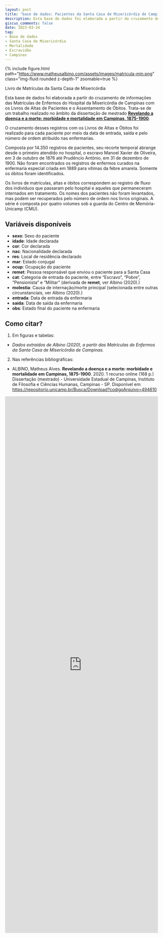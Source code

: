 ```yaml
---
layout: post
title: "base de dados: Pacientes da Santa Casa de Misericórdia de Campinas, 1876-1900"
description: Esta base de dados foi elaborada a partir do cruzamento de informações das Matrículas de Enfermos do Hospital da Misericórdia de Campinas com os Livros de Altas de Pacientes e o Assentamento de Óbitos.
giscus_comments: false
date: 2023-03-24
tag:
- Base de dados
- Santa Casa de Misericórdia
- Mortalidade
- Escravidão
- Campinas
---
```


{% include figure.html path="https://www.matheusalbino.com/assets/images/matricula-min.png" class="img-fluid rounded z-depth-1" zoomable=true %}
<figcaption class="caption">Livro de Matrículas da Santa Casa de Misericórdia</figcaption>

Esta base de dados foi elaborada a partir do cruzamento de informações
das Matrículas de Enfermos do Hospital da Misericórdia de Campinas com
os Livros de Altas de Pacientes e o Assentamento de Óbitos. Trata-se de
um trabalho realizado no âmbito da dissertação de mestrado [**Revelando
a doença e a morte: morbidade e mortalidade em Campinas,
1875-1900**](https://repositorio.unicamp.br/Busca/Download?codigoArquivo=494610).

O cruzamento desses registros com os Livros de Altas e Óbitos foi
realizado para cada paciente por meio da data de entrada, saída e pelo
número de ordem atribuído nas enfermarias.

Composta por 14.350 registros de pacientes, seu recorte temporal abrange
desde o primeiro atendido no hospital, o escravo Manoel Xavier de
Oliveira, em 3 de outubro de 1876 até Prudêncio Antônio, em 31 de
dezembro de 1900. Não foram encontrados os registros de enfermos curados
na enfermaria especial criada em 1889 para vítimas da febre amarela.
Somente os óbitos foram identificados.

Os livros de matrículas, altas e óbitos correspondem ao registro de
fluxo dos indivíduos que passaram pelo hospital e aqueles que
permaneceram internados em tratamento. Os nomes dos pacientes não foram
levantados, mas podem ser recuperados pelo número de ordem nos livros
originais. A série é composta por quatro volumes sob a guarda do Centro
de Memória-Unicamp (CMU).

## Variáveis disponíveis

- **sexo**: Sexo do paciente
- **idade**: Idade declarada
- **cor**: Cor declarada
- **nac**: Nacionalidade declarada
- **res**: Local de residência declarado
- **mar**: Estado conjugal
- **ocup**: Ocupação do paciente
- **remet**: Pessoa responsável que enviou o paciente para a Santa Casa
- **cat**: Categoria de entrada do paciente, entre “Escravo”, “Pobre”,
  “Pensionista” e “Militar” (derivada de **remet**, ver Albino (2020).)
- **molestia**: Causa de internação/morte principal (selecionada entre
  outras circunstanciais, ver Albino (2020).)
- **entrada**: Data de entrada da enfermaria
- **saida**: Data de saída da enfermaria
- **obs**: Estado final do paciente na enfermaria

## Como citar?

1.  Em figuras e tabelas:
- *Dados extraídos de Albino (2020), a partir das Matrículas de Enfermos
  da Santa Casa de Misericórdia de Campinas.*

2.  Nas referências bibliográficas:

- ALBINO, Matheus Alves. **Revelando a doença e a morte: morbidade e
  mortalidade em Campinas, 1875-1900**. 2020. 1 recurso online (168 p.)
  Dissertação (mestrado) - Universidade Estadual de Campinas, Instituto
  de Filosofia e Ciências Humanas, Campinas - SP. Disponível em:
  <https://repositorio.unicamp.br/Busca/Download?codigoArquivo=494610>

 <!-- <iframe src="https://www.matheusalbino.com/SCMC_DT.html" title="Base de Dados: Pacientes da Santa Casa de Misericórdia" style="position: relative; height: auto; width: 100%; border: none; margin: 40px; padding: 40px"></iframe>  -->

<div class="l-page">
<div style="position:relative; width:100%; height:0px; padding-bottom:350%;">
    <iframe style="position:absolute; left:0; top:0; width:100%; height:100%; border: none"
        src="https://www.matheusalbino.com/SCMC_DT.html">
    </iframe>
</div>
</div>  

<!-- <object data="https://www.matheusalbino.com/SCMC_DT.html" style="position:relative; width:100%; height:0px; padding-bottom:500%">
     <iframe src="https://www.matheusalbino.com/SCMC_DT.html" title="Base de Dados: Pacientes da Santa Casa de Misericórdia" style="position: relative; height: auto; width: 100%; border: none; margin: 40px; padding: 40px"></iframe> 
    Error: Embedded data could not be displayed.
</object> -->
